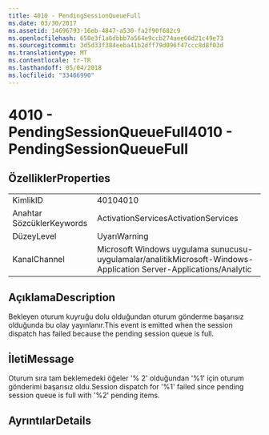 ```yaml
---
title: 4010 - PendingSessionQueueFull
ms.date: 03/30/2017
ms.assetid: 14696793-16eb-4847-a530-fa2f90f682c9
ms.openlocfilehash: 650e3f1a6dbbb7a564e9ccb274aee66d21c49e73
ms.sourcegitcommit: 3d5d33f384eeba41b2dff79d096f47ccc8d8f03d
ms.translationtype: MT
ms.contentlocale: tr-TR
ms.lasthandoff: 05/04/2018
ms.locfileid: "33466990"
---
```

# <a name="4010---pendingsessionqueuefull"></a><span data-ttu-id="229aa-102">4010 - PendingSessionQueueFull</span><span class="sxs-lookup"><span data-stu-id="229aa-102">4010 - PendingSessionQueueFull</span></span>
## <a name="properties"></a><span data-ttu-id="229aa-103">Özellikler</span><span class="sxs-lookup"><span data-stu-id="229aa-103">Properties</span></span>  
  
|||  
|-|-|  
|<span data-ttu-id="229aa-104">Kimlik</span><span class="sxs-lookup"><span data-stu-id="229aa-104">ID</span></span>|<span data-ttu-id="229aa-105">4010</span><span class="sxs-lookup"><span data-stu-id="229aa-105">4010</span></span>|  
|<span data-ttu-id="229aa-106">Anahtar Sözcükler</span><span class="sxs-lookup"><span data-stu-id="229aa-106">Keywords</span></span>|<span data-ttu-id="229aa-107">ActivationServices</span><span class="sxs-lookup"><span data-stu-id="229aa-107">ActivationServices</span></span>|  
|<span data-ttu-id="229aa-108">Düzey</span><span class="sxs-lookup"><span data-stu-id="229aa-108">Level</span></span>|<span data-ttu-id="229aa-109">Uyarı</span><span class="sxs-lookup"><span data-stu-id="229aa-109">Warning</span></span>|  
|<span data-ttu-id="229aa-110">Kanal</span><span class="sxs-lookup"><span data-stu-id="229aa-110">Channel</span></span>|<span data-ttu-id="229aa-111">Microsoft Windows uygulama sunucusu-uygulamalar/analitik</span><span class="sxs-lookup"><span data-stu-id="229aa-111">Microsoft-Windows-Application Server-Applications/Analytic</span></span>|  
  
## <a name="description"></a><span data-ttu-id="229aa-112">Açıklama</span><span class="sxs-lookup"><span data-stu-id="229aa-112">Description</span></span>  
 <span data-ttu-id="229aa-113">Bekleyen oturum kuyruğu dolu olduğundan oturum gönderme başarısız olduğunda bu olay yayınlanır.</span><span class="sxs-lookup"><span data-stu-id="229aa-113">This event is emitted when the session dispatch has failed because the pending session queue is full.</span></span>  
  
## <a name="message"></a><span data-ttu-id="229aa-114">İleti</span><span class="sxs-lookup"><span data-stu-id="229aa-114">Message</span></span>  
 <span data-ttu-id="229aa-115">Oturum sıra tam beklemedeki öğeler '% 2' olduğundan '%1' için oturum gönderimi başarısız oldu.</span><span class="sxs-lookup"><span data-stu-id="229aa-115">Session dispatch for '%1' failed since pending session queue is full with '%2' pending items.</span></span>  
  
## <a name="details"></a><span data-ttu-id="229aa-116">Ayrıntılar</span><span class="sxs-lookup"><span data-stu-id="229aa-116">Details</span></span>
